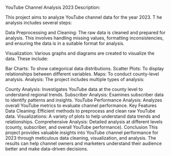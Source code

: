 YouTube Channel Analysis 2023
Description:

This project aims to analyze YouTube channel data for the year 2023. T
he analysis includes several steps:

Data Preprocessing and Cleaning:
The raw data is cleaned and prepared for analysis. This involves handling missing values, formatting inconsistencies, and ensuring the data is in a suitable format for analysis.

Visualization: 
Various graphs and diagrams are created to visualize the data. These include:

Bar Charts: To show categorical data distributions.
Scatter Plots: To display relationships between different variables.
Maps: To conduct county-level analysis.
Analysis: 
The project includes multiple types of analysis:

County Analysis: 
Investigates YouTube data at the county level to understand regional trends.
Subscriber Analysis:
Examines subscriber data to identify patterns and insights.
YouTube Performance Analysis: 
Analyzes overall YouTube metrics to evaluate channel performance.
Key Features
Data Cleaning: 
Efficient methods to preprocess and clean raw YouTube data.
Visualizations: 
A variety of plots to help understand data trends and relationships.
Comprehensive Analysis: Detailed analysis at different levels (county, subscriber, and overall YouTube performance).
Conclusion
This project provides valuable insights into YouTube channel performance for 2023 through meticulous data cleaning, visualization, and analysis. The results can help channel owners and marketers understand their audience better and make data-driven decisions.

